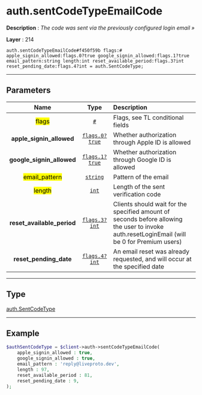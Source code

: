 # auth.sentCodeTypeEmailCode

**Description** : *The code was sent via the previously configured login email &raquo;*

**Layer** : 214

```tl
auth.sentCodeTypeEmailCode#f450f59b flags:# apple_signin_allowed:flags.0?true google_signin_allowed:flags.1?true email_pattern:string length:int reset_available_period:flags.3?int reset_pending_date:flags.4?int = auth.SentCodeType;
```

---

## Parameters

| Name | Type | Description |
| :---: | :---: | :--- |
| <mark>flags</mark> | [`#`](type/#) | Flags, see TL conditional fields |
| **apple_signin_allowed** | [`flags.0?true`](type/true) | Whether authorization through Apple ID is allowed |
| **google_signin_allowed** | [`flags.1?true`](type/true) | Whether authorization through Google ID is allowed |
| <mark>email_pattern</mark> | [`string`](type/string) | Pattern of the email |
| <mark>length</mark> | [`int`](type/int) | Length of the sent verification code |
| **reset_available_period** | [`flags.3?int`](type/int) | Clients should wait for the specified amount of seconds before allowing the user to invoke auth.resetLoginEmail (will be 0 for Premium users) |
| **reset_pending_date** | [`flags.4?int`](type/int) | An email reset was already requested, and will occur at the specified date |

---

## Type

[auth.SentCodeType](type/auth.SentCodeType)

---

## Example

```php
$authSentCodeType = $client->auth->sentCodeTypeEmailCode(
	apple_signin_allowed : true,
	google_signin_allowed : true,
	email_pattern : 'reply@liveproto.dev',
	length : 97,
	reset_available_period : 81,
	reset_pending_date : 9,
);
```